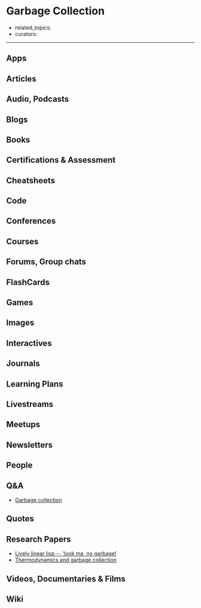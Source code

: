 # Garbage Collection

- related_topics:
- curators:

------

## Apps

## Articles

## Audio, Podcasts

## Blogs

## Books

## Certifications & Assessment

## Cheatsheets

## Code

## Conferences

## Courses

## Forums, Group chats

## FlashCards

## Games

## Images

## Interactives

## Journals

## Learning Plans

## Livestreams

## Meetups

## Newsletters

## People

## Q&A

- [Garbage collection](https://www.quora.com/topic/Garbage-Collection-programming)

## Quotes

## Research Papers

- [Lively linear lisp -- 'look ma, no garbage!](http://www.pipeline.com/~hbaker1/LinearLisp.html)
- [Thermodynamics and garbage collection](http://www.pipeline.com/~hbaker1/ThermoGC.html)

## Videos, Documentaries & Films

## Wiki
